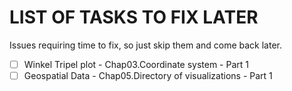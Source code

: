 # LIST OF TASKS TO FIX LATER
Issues requiring time to fix, so just skip them and come back later.

- [ ] Winkel Tripel plot - Chap03.Coordinate system - Part 1
- [ ] Geospatial Data - Chap05.Directory of visualizations - Part 1